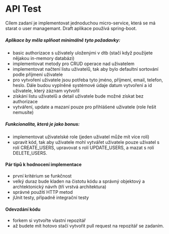 # API Test

Cílem zadaní je implementovat jednoduchou micro-service, která se má starat o user managemant. Draft aplikace používá spring-boot.

##### Aplikace by měla splňoat minimálně tyto požadavky:
  - basic authorizace s uživately uloženými v dtb (stačí když použijete nějakou in-memory databázi)
  - implementovat metody pro CRUD operace nad uživatelem
  - implementovat načtení listu uživatelů, tak aby bylo defaultní sortování podle příjmení uživatele
  - pro vytvoření uživatele jsou potřeba tyto jméno, příjmení, email, telefon, heslo. Dále budou vyplněné systémové údaje datum vytvoření a id uživatele, který záznam vytvořil
  - získání listu uživatelů a detail uživatele bude možné získat bez authorizace
  - vytváření, update a mazaní pouze pro přihlášené uživatele (role řešit nemusíte)
  
##### Funkcionalita, která je jako bonus:
 - implementovat uživatelské role (jeden uživatel může mít více rolí)
 - upravit kód, tak aby uživatele mohl vytvářet uživatele pouze uživatel s rolí CREATE_USERS, upravovat s rolí UPDATE_USERS, a mazat s rolí DELETE_USERS.
 
#### Pár tipů k hodnocení implementace
 - první kritérium se funkčnost
 - velký duraz bude kladen na čistotu kódu a správný objektový a archtektonický návrh (tří vrstvá architektura)
 - správné použití HTTP metod
 - jUnit testy, případně integrační testy
 
#### Odevzdání kódu
 - forkem si vytvořte vlastní repozitář
 - až budete mít hotovo stačí vytvořit pull request na repozitář se zadaním.